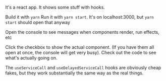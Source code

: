 It's a react app. It shows some stuff with hooks.

Build it with `yarn`
Run it with `yarn start`. It's on localhost:3000, but `yarn start` should open that anyway

Open the console to see messages when components render, run effects, etc

Click the checkbox to show the actual component. (If you have them all open at once, the console will get very busy). Check out the code to see what's actually going on.

The `useServiceCall` and `useDelayedServiceCall` hooks are obviously cheap fakes, but they work substantially the same way as the real things.